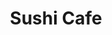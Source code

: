 ---
layout: place
title: "Sushi Cafe"
permalink: /washington/renton/sushi-cafe.html
stateAbbr: WA
stateName: Washington
cityName: Renton
place_id: ChIJtaQ1KdpnkFQRWmsRhmg0gFA
photos:
  - name: >-
      places/ChIJtaQ1KdpnkFQRWmsRhmg0gFA/photos/AeeoHcLlsYuaTSYM3hAHvN-P915Z8Z1INU1AFOw8D8eEGcpiSFDxU6uhUmRJn_5ayQCUpQN6Rev5AfPTuB5gRpvLZaXoC3oMkkI-53IROEARidbfwxoiO3FZals2hp9AQX14ezx9tFl4vAiWBNMzxXDWHf4ykO_WbOLsohIVhJAbLX7riCgtxUoOI10lvG9shBlh5tMNT1rhjub42FOP8nwciH0oLaTDyvqSAmyK6yaUxb3J3Tn4_X05KZ-ox-HfxJnWsZyYJ4n-cotNQG6q5r6NvUsOXm2rCcCqiaejLBxlDatn-CqDzVFn7gf4NNN0gcUaAICd3IXG2s1kPjewpJ2yaTfGtyyDBmhjlU3Yj3XPeD4cIQUCjFco_t-3opgobfw1LBQMDwO9YBebbwAzm2Ogo2GaukhHcmdn63uvoLlbxQA3EQ
    widthPx: 3024
    heightPx: 4032
    authorAttributions:
      - displayName: Casey DuBose
        uri: https://maps.google.com/maps/contrib/112036004542766896285
        photoUri: >-
          https://lh3.googleusercontent.com/a-/ALV-UjX7pP8X8Z3y4HWCwMF01dw9_l0MMJGny9N8Q8LDiiqE8lBfxCi7ag=s100-p-k-no-mo
    flagContentUri: >-
      https://www.google.com/local/imagery/report/?cb_client=maps_api_places.places_api&image_key=!1e10!2sCIHM0ogKEICAgICUstjnMg&hl=en-US
    googleMapsUri: >-
      https://www.google.com/maps/place//data=!3m4!1e2!3m2!1sCIHM0ogKEICAgICUstjnMg!2e10!4m2!3m1!1s0x549067da2935a4b5:0x5080346886116b5a
  - name: >-
      places/ChIJtaQ1KdpnkFQRWmsRhmg0gFA/photos/AeeoHcJamg4h8EfhjwXVHDMwmHAlAVBo3HJMDCpX0bEnnLqPN8MXS2v7CfuxZH-X53C7BjWsxIEQy7bg2WuD6wvc73tYjddhCfh8gI2tnQUM342exjchDfGz38SxWjrDUoVJdDuhhKDYBpSXVP5SEpsabEIE_n6fFym_vXNk1kfI2NDpO-aw0JFdk3uHm_ZRg57kVq93Vmxc34uzcZ0yBriMGWWn0xhYTVNObyxdaW49GbNC6YxgjgermSr9z0JjN-0fPrsgmUjSkL1a3dV-VfxsieYPBnEqB_J61cUKrSSXZLbDmCzo8N_tZv4zOI9mg3Gpn4bthQqRGI6WRlMcnw4cXSbjp0LJMWJbID7u8tpvt5qjsmbX9wPsfNUfF29wTXnkN0Ac9HYX_4OcYfQMBPuayGA4fVQ4rWTSjsd3_SttbyheYXne
    widthPx: 4800
    heightPx: 3600
    authorAttributions:
      - displayName: R. L.
        uri: https://maps.google.com/maps/contrib/105520373472702749420
        photoUri: >-
          https://lh3.googleusercontent.com/a-/ALV-UjWPdcC4I8eWMnl7OZwY8nR5eDvQ0gaIGmdW2vvE2xwFyDnjv8Z_iw=s100-p-k-no-mo
    flagContentUri: >-
      https://www.google.com/local/imagery/report/?cb_client=maps_api_places.places_api&image_key=!1e10!2sCIHM0ogKEICAgIDv48Ct4gE&hl=en-US
    googleMapsUri: >-
      https://www.google.com/maps/place//data=!3m4!1e2!3m2!1sCIHM0ogKEICAgIDv48Ct4gE!2e10!4m2!3m1!1s0x549067da2935a4b5:0x5080346886116b5a
  - name: >-
      places/ChIJtaQ1KdpnkFQRWmsRhmg0gFA/photos/AeeoHcL_SsX6MgTDI6BuqcHLgs5vHjA6spOOToU67cuhz6jWByUHKwZSjlTK5BQr297w71OFWdSoO8JfhHkO6mfxBnpQ4DZoxwN7b9ZZv6Co8SVz-4f7Ccji4VHQW2bK5zsIMbnQdeXW-chT9sRj0cPpFkQYfe_a-8PJSdyvshb0ZN3qq2p7bGDrhETeHw2klKgmkJG5Q7666P4RQrtLdG1K1sb4h3sZfSouCyjZCo7BtW3xsvFUlJqYXWV4ZvldGiFU2LOay6datOUm9oy4yrdQemwJPfY_2Ao5ve3qR_hh3IBSsxSjo32Iu2woryJWD4p3qQ3W4TLvc-yGQ52sULR2MB6D74xygjMVIDNQ-uFyfwf6r5qC9Lss6SmWkEEZSyKJTHZxJ_NH20uv3gsKF52QxoUufx_WZAa3OrmBx9Km5MfHjpA7
    widthPx: 4032
    heightPx: 1960
    authorAttributions:
      - displayName: Roland Andersen
        uri: https://maps.google.com/maps/contrib/104620965521049145423
        photoUri: >-
          https://lh3.googleusercontent.com/a-/ALV-UjUuVSp4Y5NwaU9kYuHFaM7vBBmyoQF-HOw3jMe05DCHTGCF7cfu=s100-p-k-no-mo
    flagContentUri: >-
      https://www.google.com/local/imagery/report/?cb_client=maps_api_places.places_api&image_key=!1e10!2sCIHM0ogKEICAgICN5-rIwAE&hl=en-US
    googleMapsUri: >-
      https://www.google.com/maps/place//data=!3m4!1e2!3m2!1sCIHM0ogKEICAgICN5-rIwAE!2e10!4m2!3m1!1s0x549067da2935a4b5:0x5080346886116b5a
  - name: >-
      places/ChIJtaQ1KdpnkFQRWmsRhmg0gFA/photos/AeeoHcIJAMNAHzi-JVB73Cp5Srg30Krm11YDvBD8ZVHidsOsoOTQ8i3EtzN55yHPwb90GCzO1mCaKFM9SIMh0qhUSqyGPNFpKZjTNrri6yHj_cuHlENPAW5_wlr-U37MDWI5nGo0y2WvOP75PaJUenS9jOamvipKNeQslOkEauOuqq0_unBi4-NWYeSKsNVayVQXiKjjNKM8M7ZeLVPi13HJwufeYEXBswgbHVfGLfEoX9j8M8NQ-u90uhMGrvJBojB_77wz0ZOIny8cA0RbErGp7n7Fn2Ta27lqcSFWDQycmEzidw6qdBpXtj0nmY-Kx5H9HywCtIS-OIKL-iyGwNuBh20_mwCSwpdwyL1uePplu0i5oof307tIZo-t0z1Ysb0Sn381ClK93w-0TBDGM8-8lPb_EEQfdrnu-baoe5VZZnMG0g
    widthPx: 4032
    heightPx: 3024
    authorAttributions:
      - displayName: Christopher Roa
        uri: https://maps.google.com/maps/contrib/102696111513228910971
        photoUri: >-
          https://lh3.googleusercontent.com/a-/ALV-UjWS8oVuSC3k60ntGToyJBqMW-fAlGI7x-05XooQOA7dfL3vNxacnQ=s100-p-k-no-mo
    flagContentUri: >-
      https://www.google.com/local/imagery/report/?cb_client=maps_api_places.places_api&image_key=!1e10!2sCIHM0ogKEICAgICb6qfhCg&hl=en-US
    googleMapsUri: >-
      https://www.google.com/maps/place//data=!3m4!1e2!3m2!1sCIHM0ogKEICAgICb6qfhCg!2e10!4m2!3m1!1s0x549067da2935a4b5:0x5080346886116b5a
  - name: >-
      places/ChIJtaQ1KdpnkFQRWmsRhmg0gFA/photos/AeeoHcLiqDu1MvSobKHYjOXmc2my2RUYQF22tMxkA_S6WsDN8t-rRXK_Rsan6u43vLLYMYSFDg2XlA3Qm3FXdsHqp_L3EAUMH0nmr_KSFiYptLthXkPpOruRQvWcUUn05N7YB80FJ1O1F-T8lWeHKnLX8MCsc7xtpsmcWit1ya0nJv3Bis9BvWKqcJqABPstDBKfASRgRLwG-gv5SDDzMhcY5aYQhCHshStja6ravjMIM8m09352h_sOZtDf_aUJT9WGlcUGjM8uwZvYU00RdK75qxzcPH8p89rGISke0262rr1xVqbI4KMAW7i_Lms3Vdmb40X0SOqRiz3hbAp1o-C1zdjrR0pC8cs4tE1ZmLQujV04E72zuhAjx7r0I1V2-JfmIrrARImfGkrrwc3IBjPqfqTXp3ZqfqPjUng9YCXcvq9ld2uR
    widthPx: 3000
    heightPx: 4000
    authorAttributions:
      - displayName: Jestine Julia
        uri: https://maps.google.com/maps/contrib/104580176650008748958
        photoUri: >-
          https://lh3.googleusercontent.com/a-/ALV-UjV10BsJJ-MwJ0ksM1pZKdPrBAUE-zKcllJdhMKY_rDKsWq8GbNw=s100-p-k-no-mo
    flagContentUri: >-
      https://www.google.com/local/imagery/report/?cb_client=maps_api_places.places_api&image_key=!1e10!2sCIHM0ogKEICAgIDb7proygE&hl=en-US
    googleMapsUri: >-
      https://www.google.com/maps/place//data=!3m4!1e2!3m2!1sCIHM0ogKEICAgIDb7proygE!2e10!4m2!3m1!1s0x549067da2935a4b5:0x5080346886116b5a
  - name: >-
      places/ChIJtaQ1KdpnkFQRWmsRhmg0gFA/photos/AeeoHcIjR9Y-H_w7-Fk-95gyFKYauPBouR75Gd087Npx2nKz5SPo6VZOuRJasa7Weu8Pf7dlfHDiaubdQJYlK3KYK5moCrK9lIDMcvSS3nOs_xwtDJk_WrtjBLj0JCskSysK5zRYdaQgWde2Z-4drR0Ujzzp4NJhq7vib93vuNlBei-DWowg3uc6YfbE_bOrnWHxAK4VDE03w4JTUeg_Y9EhnejfAkeDT4AE-kN0xhknRFVfK7ZbsgQRul6crnv0TlDsxAOwOV5eIsInQfvjjfF2TNvEquAZPJ9DQKpv0qKL2_txeLaZ71zr7U6kha3dMIvmeYDIM2Hitk48LJn1afsfHZDCl5qIC689yurN64ir6Ds6o8fEP05Gi6flXdebwt35oXQOAhBFSZQFSUbOqW5lGQ_kutxQoaghnbFgvNCDkLs8TA
    widthPx: 3024
    heightPx: 4032
    authorAttributions:
      - displayName: Chelsea Robinson
        uri: https://maps.google.com/maps/contrib/107856136763514232732
        photoUri: >-
          https://lh3.googleusercontent.com/a-/ALV-UjUU3STokY5xeGH1AqGL0R4SClyLDKjOEChfOWuDGjnqnV5U8cg7KA=s100-p-k-no-mo
    flagContentUri: >-
      https://www.google.com/local/imagery/report/?cb_client=maps_api_places.places_api&image_key=!1e10!2sCIHM0ogKEICAgICX7oaNWA&hl=en-US
    googleMapsUri: >-
      https://www.google.com/maps/place//data=!3m4!1e2!3m2!1sCIHM0ogKEICAgICX7oaNWA!2e10!4m2!3m1!1s0x549067da2935a4b5:0x5080346886116b5a
  - name: >-
      places/ChIJtaQ1KdpnkFQRWmsRhmg0gFA/photos/AeeoHcJZ7t87VvH7LsyFuih_UEvMrIUEQF24KWvOm78cV6-DD546xyBxSmR1DAgrSrlxFI_L1AqlgScmH6AFMoxuovP2C4qrS29bm-7cTNpoCviO8ysipXRy9MU_J4yxm9ZnBkDxS684zrblo0bUl0yDTPuKiN7aeF1GNr5kuFPnbUKyoTFri-DoX0gSTmi_06Y4jy21r6P8hXSRgcUxjXevbJ8jjbP8MotoMldRka5cHanK0ji8LHfrpd6cTxVBWPp-hPDXNQ0BFe0RmvCWa5bJaubNs_aeaLh-E9PRQ6xJW3uc9udXskVmK8SHdjNBX9bWg8mUZtzJ9ZD0z4RtWJOjkVPGgxKfjM2gOkNI3Z-sCVbjbk1hDiaY0Fm_4g03erP65DWsTMJT3zBuJF_zex-QeN_C-XPxNiJD1bh4AzNAOEA
    widthPx: 4030
    heightPx: 2777
    authorAttributions:
      - displayName: YEN NGUYEN
        uri: https://maps.google.com/maps/contrib/104244084179176166507
        photoUri: >-
          https://lh3.googleusercontent.com/a-/ALV-UjWUPTIncYGU1G9KMBr4RcA9Zmu60ITYdRIXXDZWucEwW71eFFrH=s100-p-k-no-mo
    flagContentUri: >-
      https://www.google.com/local/imagery/report/?cb_client=maps_api_places.places_api&image_key=!1e10!2sCIHM0ogKEICAgICT7PahXQ&hl=en-US
    googleMapsUri: >-
      https://www.google.com/maps/place//data=!3m4!1e2!3m2!1sCIHM0ogKEICAgICT7PahXQ!2e10!4m2!3m1!1s0x549067da2935a4b5:0x5080346886116b5a
  - name: >-
      places/ChIJtaQ1KdpnkFQRWmsRhmg0gFA/photos/AeeoHcI4qt_DqoP02l8EYNS9WBSCObiJT7abuGcKfxZ4LdkLZRXe6r91RZGEZP27JTpsTvWwGTCCe9i51urrBBXNFec1rKBzFVXgjKQGlw3XnwmUDVZosEDwaKDpqUhX9V_erVJTbGrufgwWP2rGcVLxjMgzOuBrO4wIFNq9-vwWttgDv_GfGmjYkvQSUtTI38RKwC76uI1B36TFORnFwpzN0h4agz9UGPLY28b5i7oZI48b3k7xux24VvRobNasrPa2dt8DplnqcdDOFcj3J-RRnf2xMV4nOUYo19lUuJ4Loy2Oi0f3LD_XXGVo24df3Itu27dkvvYL87igHFSI2VFyH4nhyV_U5il4gZxs0aZQi8QG7ItsaVbdChguxkNEQrZRj0LRLp4AfVt-D7aJXHjeExup_mn3ve-nTtXRxEbaheOxaw
    widthPx: 3000
    heightPx: 4000
    authorAttributions:
      - displayName: Jestine Julia
        uri: https://maps.google.com/maps/contrib/104580176650008748958
        photoUri: >-
          https://lh3.googleusercontent.com/a-/ALV-UjV10BsJJ-MwJ0ksM1pZKdPrBAUE-zKcllJdhMKY_rDKsWq8GbNw=s100-p-k-no-mo
    flagContentUri: >-
      https://www.google.com/local/imagery/report/?cb_client=maps_api_places.places_api&image_key=!1e10!2sCIHM0ogKEICAgIDb7pq4QQ&hl=en-US
    googleMapsUri: >-
      https://www.google.com/maps/place//data=!3m4!1e2!3m2!1sCIHM0ogKEICAgIDb7pq4QQ!2e10!4m2!3m1!1s0x549067da2935a4b5:0x5080346886116b5a
  - name: >-
      places/ChIJtaQ1KdpnkFQRWmsRhmg0gFA/photos/AeeoHcJiLau67C1_GIk7gTMEJpKRyFtVxsSBi6ucZXBZ26uAePp5IQWkiNIp-f3Z8k2eTLMzOyVamLN_LZpToG9xn-nXxJV7sx7cNsOw9HkRo1bPTmE0bzWGZic-qjOv_Z4dtqJHwboFOunYV_202PEtmeqR8DQRRK79JKQBXaYhbMol_RmNwbMHoWLUzxf-KkhhV3zVqb9N7rg8jnrvUiEjLgOMOfnnNloLFCtflgo60M5GGDiWSdt60Qznq3yba_HYFQ5J04Q1KzJLhAEaoU2kbXYlg4IjXWILtuP96GUXHiKh89UfL4KnVISGEYcNxFiP_6CvIQWD9dJbBRNYdslt0cDGZrjpF5oM1DPQRJD2AuNeeIO-I3kjxuRHJCifwE0gW27E9-N39POl7VCkqXwLMxzcTjsoaWDIKt2MrWLYNIXVOQ
    widthPx: 4080
    heightPx: 3072
    authorAttributions:
      - displayName: Casey DuBose
        uri: https://maps.google.com/maps/contrib/112036004542766896285
        photoUri: >-
          https://lh3.googleusercontent.com/a-/ALV-UjX7pP8X8Z3y4HWCwMF01dw9_l0MMJGny9N8Q8LDiiqE8lBfxCi7ag=s100-p-k-no-mo
    flagContentUri: >-
      https://www.google.com/local/imagery/report/?cb_client=maps_api_places.places_api&image_key=!1e10!2sCIHM0ogKEICAgICl1v_MIQ&hl=en-US
    googleMapsUri: >-
      https://www.google.com/maps/place//data=!3m4!1e2!3m2!1sCIHM0ogKEICAgICl1v_MIQ!2e10!4m2!3m1!1s0x549067da2935a4b5:0x5080346886116b5a
  - name: >-
      places/ChIJtaQ1KdpnkFQRWmsRhmg0gFA/photos/AeeoHcKPMdoy_kY9ozLzWqjyyXwvhNiE2CbH6jUUfxLwrdlODnzoRRceqyYZaugIrzoRLNp66KsAfMPh0K9ic7obWZRYZmBa8vVlLmj7t6JlNWlMj6dFUwsUJOpwI0ezr8B6UdVaSy-g6JB3rUDgFSM6aGmZUi_ucZDQJNXg-jBW1GoshowfVPHyyRp9JmNU1uXV43FEM1LY8ClVZJeKypNoQz6ErArhVMXUM9iy12C9RNWE5pwj2_OCiX9-VXLxwe5Y0azXwHGBBY_8FormfqnBYn_hJ8hBR6XoXe_Nqk7r-uPUDqeuvWbygbFYhDA3DPEwK8g5wY6I7ZPKpYBxKFKdmZlCEvmvk3qprLIUn5ChsJmEdzzZSwKYNojMNjinihT9mwROk56zniKeLHhvqpg9_LFXnfCqPZHjqKQG1nlNGV8BTA
    widthPx: 3072
    heightPx: 4080
    authorAttributions:
      - displayName: Dalena T
        uri: https://maps.google.com/maps/contrib/116274202964246884422
        photoUri: >-
          https://lh3.googleusercontent.com/a-/ALV-UjVioTY_vSP15QTD6ocdlDGbB4fSdlBKjMg6IqK3oyGJIE2-G_fh=s100-p-k-no-mo
    flagContentUri: >-
      https://www.google.com/local/imagery/report/?cb_client=maps_api_places.places_api&image_key=!1e10!2sCIHM0ogKEICAgIDRhI2eSA&hl=en-US
    googleMapsUri: >-
      https://www.google.com/maps/place//data=!3m4!1e2!3m2!1sCIHM0ogKEICAgIDRhI2eSA!2e10!4m2!3m1!1s0x549067da2935a4b5:0x5080346886116b5a
address: 4605 NE 4th St, Renton, WA 98059, USA
street: 4605 NE 4th St
city: Renton
state: WA
zip: '98059'
country: USA
neighborhood: null
latitude: '47.488043'
longitude: '-122.157325'
accessibility_options:
  wheelchairAccessibleParking: true
  wheelchairAccessibleEntrance: true
  wheelchairAccessibleRestroom: true
  wheelchairAccessibleSeating: true
business_status: OPERATIONAL
name: Sushi Cafe
google_maps_links:
  directionsUri: >-
    https://www.google.com/maps/dir//''/data=!4m7!4m6!1m1!4e2!1m2!1m1!1s0x549067da2935a4b5:0x5080346886116b5a!3e0
  placeUri: https://maps.google.com/?cid=5800693943583730522
  writeAReviewUri: >-
    https://www.google.com/maps/place//data=!4m3!3m2!1s0x549067da2935a4b5:0x5080346886116b5a!12e1
  reviewsUri: >-
    https://www.google.com/maps/place//data=!4m4!3m3!1s0x549067da2935a4b5:0x5080346886116b5a!9m1!1b1
  photosUri: >-
    https://www.google.com/maps/place//data=!4m3!3m2!1s0x549067da2935a4b5:0x5080346886116b5a!10e5
primary_type: Sushi Restaurant
opening_hours:
  regular: null
  current: null
secondary_opening_hours:
  regular:
    weekdayDescriptions: null
    type: null
  current:
    weekdayDescriptions: null
    type: null
phone: (425) 988-3650
price_level: PRICE_LEVEL_MODERATE
price_range: $30 &ndash; $50
rating: '4.6'
rating_count: 712
website: http://www.sushicaferenton.com/
description: null
reviews: null
parking_options: null
payment_options: null
allow_dogs: null
curbside_pickup: null
delivery: null
dine_in: null
good_for_children: null
good_for_groups: null
good_for_sports: null
live_music: null
menu_for_children: null
outdoor_seating: null
reservable: null
restroom: null
serves_beer: null
serves_breakfast: null
serves_brunch: null
serves_cocktails: null
serves_coffee: null
serves_dinner: null
serves_dessert: null
serves_lunch: null
serves_vegetarian_food: null
serves_wine: null
takeout: null

---